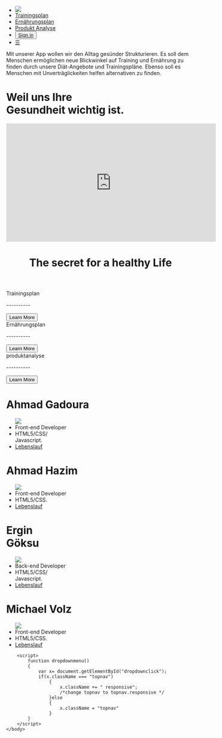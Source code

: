 <html lan="en">
    <head>
        <meta charset="utf-8">
        <title> My css Website</title>
        <link rel="stylesheet" href="mainWebsite.css">
    </head>
    <body>
        <nav>
            <ul class="topnav" id="dropdownclick">
                <li><div class="icon">
                        <img src="fotos/logo.png">
                    </div>
                </li>
                <div class="container">
                    <li><a href="#home">Trainingsplan</a></li>
                    <li><a href="#news">Ernährungsplan</a></li>
                    <li><a href="#about">Produkt Analyse</a></li>
                    <li class="topnav-right"><button class="loginbtn"> <a href="ueberUns.html">Sign in</a></button></li>
                    <li class="dropdownicon"><a href="javascript:void(o);"onclick="dropdownmenu()">&#9776;</a></li>
                </div>
            </ul>
        </nav>    
        <div class="box">
            <div class="row">
                <div class="col-7">
                    <div class="box boxslider">
                        <div class="maindiv"></div>
                    </div>
                </div>
                <div class="col-5">
                    <div class="box boxarticle">
                        <article>
                            <p>Mit unserer App wollen wir den Alltag gesünder Strukturieren. Es soll dem Menschen ermöglichen neue Blickwinkel auf Training und Ernährung zu finden durch unsere Diät-Angebote und Trainingspläne. Ebenso soll es Menschen mit Unverträglickeiten helfen alternativen zu finden.
                            </p>
                        </article>
                    </div>
                </div>
            </div>
        </div>
        <div class="box" id="section-1-gradient">
            <div class="row">
                <div class="col-6">
                    <div class="leftside-col">
                        <h1 class="Large">Weil uns Ihre <br>Gesundheit wichtig ist.</h1>
                    </div>
                </div>
                <div class="rightside-col vidiocontainer">
                    <iframe width="560" height="315" src="https://www.youtube.com/embed/z7iWZ24NXQQ" title="YouTube video player" frameborder="0" allow="accelerometer; autoplay; clipboard-write; encrypted-media; gyroscope; picture-in-picture; web-share" allowfullscreen></iframe>
                </div>
            </div>
        </div>
        <div class="box header">
            <header>
                <h1 class="section2header"> The secret for a healthy Life</h1>
            </header>
            <div class="row">
                <div class="col-4">
                    <div class="box qa">
                        <label>Trainingsplan </label>         
                        <p>----------</p>
                        <button class="learnmore">Learn More</button>
                    </div>
                </div>
                <div class="col-4">
                    <div class="box qa">
                        <label>Ernährungsplan</label>         
                        <p>----------</p>
                        <button class="learnmore">Learn More</button>
                    </div>
                </div>
                <div class="col-4">
                    <div class="box qa"> <label>produktanalyse</label>         
                        <p>----------</p>
                        <button class="learnmore">Learn More</button>
                    </div>
                </div>
            </div>
        </div>
    <div class="box footsy">
        <div class="row">
                <div class= "col-3 mobile">
                    <div class="box ahmadbox">
                        <h1>Ahmad Gadoura</h1>
                            <ul>
                                <div class="personalfhoto">
                                    <img src="fotos/ahmad%20(4).jpg">
                                </div>
                                <li>Front-end Developer</li>
                                <li>HTML5/CSS/<br>Javascript.</li>
                                <li><a href="Lebenslauf/Ahmad_Gadoura_lebenslauf.html">Lebenslauf</a></li>
                            </ul>
                    </div>
                </div>
            <div class= "col-3 mobile">
                <div class="box Ahmadbox">
                    <h1>Ahmad Hazim</h1>
                        <ul>
                            <div class="personalfhoto">
                            <img src="fotos/hazim.jpg">
                            </div>
                            <li>Front-end Developer</li>
                            <li>HTML5/CSS.</li>
                            <li><a href="#le">Lebenslauf</a></li>
                        </ul>
                </div>
            </div>
            <div class= "col-3 mobile">
                <div class="box erginbox">
                    <h1>Ergin<br> Göksu</h1>
                        <ul>
                             <div class="personalfhoto">
                            <img src="fotos/ergin.jpg">
                            </div>
                            <li> Back-end Developer</li> <li>HTML5/CSS/<br>Javascript.</li>
                            <li><a href="#le">Lebenslauf</a></li>
                        </ul>
                </div>
            </div>
            <div class= "col-3 mobile">
                <div class="box michabox">
                    <h1>Michael Volz</h1>
                        <ul>
                            <div class="personalfhoto">
                            <img src="fotos/micha.png">
                            </div>
                            <li>Front-end Developer</li>
                            <li>HTML5/CSS.</li>
                            <li><a href="#le">Lebenslauf</a></li>
                        </ul>
                </div>
            </div>
        </div>    
    </div>
    
    
    
    
  
    
    
    
        <script>
            function dropdownmenu()
            {
                var x= document.getElementById("dropdownclick");
                if(x.className === "topnav")
                    {
                        x.className += " responsive";
                        /*change topnav to topnav.responsive */ 
                    }else
                    {
                        x.className = "topnav"               
                    }
            }    
        </script>  
    </body>
</html>
